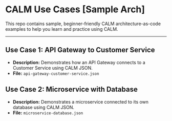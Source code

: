 # CALM Use Cases [Sample Arch]

This repo contains sample, beginner-friendly CALM architecture-as-code examples to help you learn and practice using CALM.

---

## Use Case 1: API Gateway to Customer Service

- **Description:** Demonstrates how an API Gateway connects to a Customer Service using CALM JSON.
- **File:** `api-gateway-customer-service.json`


## Use Case 2: Microservice with Database

- **Description:** Demonstrates a microservice connected to its own database using CALM JSON.
- **File:** `microservice-database.json`

